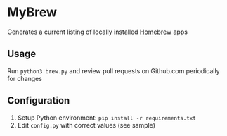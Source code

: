 # MyBrew

Generates a current listing of locally installed [Homebrew](https://brew.sh/) apps

## Usage

Run `python3 brew.py` and review pull requests on Github.com periodically for changes

## Configuration

1. Setup Python environment: `pip install -r requirements.txt`
2. Edit `config.py` with correct values (see sample)